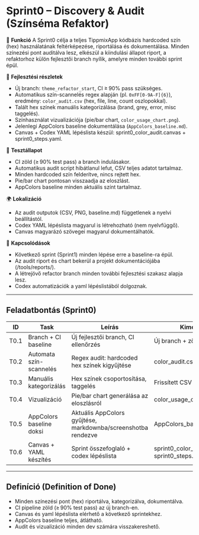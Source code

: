 # Sprint0 – Discovery & Audit (Színséma Refaktor)

🎯 **Funkció**
A Sprint0 célja a teljes TippmixApp kódbázis hardcoded szín (hex) használatának feltérképezése, riportálása és dokumentálása. Minden színezési pont auditálva lesz, elkészül a kiindulási állapot riport, a refaktorhoz külön fejlesztői branch nyílik, amelyre minden további sprint épül.

🧠 **Fejlesztési részletek**

* Új branch: `theme_refactor_start`, CI ≥ 90% pass szükséges.
* Automatikus szín-scannelés regex alapján (pl. `0xFF[0-9A-F]{6}`), eredmény: `color_audit.csv` (hex, file, line, count oszlopokkal).
* Talált hex színek manuális kategorizálása (brand, grey, error, misc taggelés).
* Színhasználat vizualizációja (pie/bar chart, `color_usage_chart.png`).
* Jelenlegi AppColors baseline dokumentálása (`AppColors_baseline.md`).
* Canvas + Codex YAML lépéslista készül: sprint0\_color\_audit.canvas + sprint0\_steps.yaml.

🧪 **Tesztállapot**

* CI zöld (≥ 90% test pass) a branch indulásakor.
* Automatikus audit script hibátlanul lefut, CSV teljes adatot tartalmaz.
* Minden hardcoded szín felderítve, nincs rejtett hex.
* Pie/bar chart pontosan visszaadja az eloszlást.
* AppColors baseline minden aktuális színt tartalmaz.

🌍 **Lokalizáció**

* Az audit outputok (CSV, PNG, baseline.md) függetlenek a nyelvi beállítástól.
* Codex YAML lépéslista magyarul is létrehozható (nem nyelvfüggő).
* Canvas magyarázó szövegei magyarul dokumentálhatók.

📎 **Kapcsolódások**

* Következő sprint (Sprint1) minden lépése erre a baseline-ra épül.
* Az audit riport és chart bekerül a projekt dokumentációjába (/tools/reports/).
* A létrejövő refactor branch minden további fejlesztési szakasz alapja lesz.
* Codex automatizációk a yaml lépéslistából dolgoznak.

---

## Feladatbontás (Sprint0)

| ID   | Task                     | Leírás                                                        | Kimenet                                           |
| ---- | ------------------------ | ------------------------------------------------------------- | ------------------------------------------------- |
| T0.1 | Branch + CI baseline     | Új fejlesztői branch, CI ellenőrzés                           | Új branch + zöld CI badge                         |
| T0.2 | Automata szín-scannelés  | Regex audit: hardcoded hex színek kigyűjtése                  | color\_audit.csv                                  |
| T0.3 | Manuális kategorizálás   | Hex színek csoportosítása, taggelés                           | Frissített CSV                                    |
| T0.4 | Vizualizáció             | Pie/bar chart generálása az eloszlásról                       | color\_usage\_chart.png                           |
| T0.5 | AppColors baseline doksi | Aktuális AppColors gyűjtése, markdownba/screenshotba rendezve | AppColors\_baseline.md                            |
| T0.6 | Canvas + YAML készítés   | Sprint összefoglaló + codex lépéslista                        | sprint0\_color\_audit.canvas, sprint0\_steps.yaml |

---

## Definíció (Definition of Done)

* Minden színezési pont (hex) riportálva, kategorizálva, dokumentálva.
* CI pipeline zöld (≥ 90% test pass) az új branch-en.
* Canvas és yaml lépéslista elérhető a következő sprintekhez.
* AppColors baseline teljes, átlátható.
* Audit és vizualizáció minden dev számára visszakereshető.
